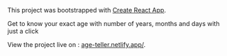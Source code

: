 This project was bootstrapped with [Create React App](https://github.com/facebook/create-react-app).

Get to know your exact age with number of years, months and days with just a click

View the project live on :  [age-teller.netlify.app/](age-teller.netlify.app/).
